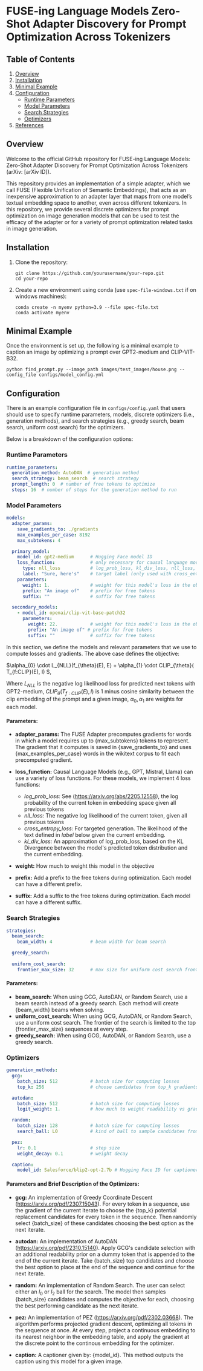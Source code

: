 # FUSE-ing Language Models Zero-Shot Adapter Discovery for Prompt Optimization Across Tokenizers

## Table of Contents

1. [Overview](#overview)
2. [Installation](#installation)
3. [Minimal Example](#minimal-example)
4. [Configuration](#configuration)
    - [Runtime Parameters](#runtime-parameters)
    - [Model Parameters](#model-parameters)
    - [Search Strategies](#search-strategies)
    - [Optimizers](#optimizers)
5. [References](#references)

## Overview

Welcome to the official GitHub repository for FUSE-ing Language Models: Zero-Shot Adapter Discovery for Prompt Optimization Across Tokenizers (arXiv: [arXiv ID]).

This repository provides an implementation of a simple adapter, which we call FUSE (Flexible Unification of Semantic Embeddings), that acts as an inexpensive approximation to an adapter layer that maps from one model’s textual embedding space to another, even across different tokenizers. In this repository, we provide several discrete optimizers for prompt optimization on image generation models that can be used to test the efficacy of the adapter or for a variety of prompt optimization related tasks in image generation.

## Installation

1. Clone the repository:
   ```
   git clone https://github.com/yourusername/your-repo.git
   cd your-repo
   ```

2. Create a new environment using conda (use `spec-file-windows.txt` if on windows machines):
   ```
   conda create -n myenv python=3.9 --file spec-file.txt
   conda activate myenv
   ```

## Minimal Example

Once the environment is set up, the following is a minimal example to caption an image by optimizing a prompt over GPT2-medium and CLIP-VIT-B32.

`python find_prompt.py --image_path images/test_images/house.png --config_file configs/model_config.yml`

## Configuration

There is an example configuration file in `configs/config.yaml` that users should use to specify runtime parameters, models, discrete optimizers (i.e., generation methods), and search strategies (e.g., greedy search, beam search, uniform cost search) for the optimizers.  

Below is a breakdown of the configuration options:

### Runtime Parameters

```yaml
runtime_parameters:
  generation_method: AutoDAN  # generation method
  search_strategy: beam_search  # search strategy
  prompt_length: 0  # number of free tokens to optimize
  steps: 16  # number of steps for the generation method to run
```

### Model Parameters

```yaml
models:
  adapter_params:
    save_gradients_to: ./gradients
    max_examples_per_case: 8192
    max_subtokens: 4

  primary_model:
    model_id: gpt2-medium      # Hugging Face model ID
    loss_function:             # only necessary for causal language models
      type: nll_loss           # log_prob_loss, kl_div_loss, nll_loss, or cross_entropy_loss
      label: "Sure, here's"    # target label (only used with cross_entropy)
    parameters:
      weight: 1.               # weight for this model's loss in the objective
      prefix: "An image of"    # prefix for free tokens
      suffix: ""               # suffix for free tokens

  secondary_models:
    - model_id: openai/clip-vit-base-patch32
      parameters:
        weight: 22.            # weight for this model's loss in the objective
        prefix: "An image of" # prefix for free tokens
        suffix: ""             # suffix for free tokens
```

In this section, we define the models and relevant parameters that we use to compute losses and gradients. The above case defines the objective:

$\alpha_{0} \cdot L_{NLL}(f_{\theta}(E), E) + \alpha_{1} \cdot CLIP_{\theta}( T_{f:CLIP}(E), I) $,
  
Where $L_{NLL}$ is the negative log likelihood loss for predicted next tokens with GPT2-medium, $CLIP_{\theta}(T_{f:CLIP}(E), I)$ is 1 minus cosine similarity between the clip embedding of the prompt and a given image, $\alpha_{0}, \alpha_{1}$ are weights for each model.

#### Parameters:

- **adapter_params:** The FUSE Adapter precomputes gradients for words in which a model requires up to {max_subtokens} tokens to represent. The gradient that it computes is saved in {save_gradients_to} and uses {max_examples_per_case} words in the wikitext corpus to fit each precomputed gradient. 

- **loss_function:** Causal Language Models (e.g., GPT, Mistral, Llama) can use a variety of loss functions. For these models, we implement 4 loss functions:
  - *log_prob_loss:* See (https://arxiv.org/abs/2205.12558), the log probability of the current token in embedding space given all previous tokens
  - *nll_loss:* The negative log likelihood of the current token, given all previous tokens
  - *cross_entropy_loss:* For targeted generation. The likelihood of the text defined in *label* below given the current embedding.
  - *kl_div_loss:* An approximation of log_prob_loss, based on the KL Divergence between the model's predicted token distribution and the current embedding.

- **weight:** How much to weight this model in the objective
- **prefix:** Add a prefix to the free tokens during optimization. Each model can have a different prefix.  
- **suffix:** Add a suffix to the free tokens during optimization. Each model can have a different suffix.  

### Search Strategies

```yaml
strategies:
  beam_search:
    beam_width: 4              # beam width for beam search

  greedy_search:
  
  uniform_cost_search:
    frontier_max_size: 32      # max size for uniform cost search frontier
```

#### Parameters:

- **beam_search:** When using GCG, AutoDAN, or Random Search, use a beam search instead of a greedy search. Each method will create {beam_width} beams when solving.
- **uniform_cost_search:** When using GCG, AutoDAN, or Random Search, use a uniform cost search. The frontier of the search is limited to the top {frontier_max_size} sequences at every step. 
- **greedy_search:** When using GCG, AutoDAN, or Random Search, use a greedy search.

### Optimizers

```yaml
generation_methods:
  gcg:
    batch_size: 512            # batch size for computing losses
    top_k: 256                 # choose candidates from top_k gradients for each free token

  autodan:
    batch_size: 512            # batch size for computing losses
    logit_weight: 1.           # how much to weight readability vs gradient

  random:
    batch_size: 128            # batch size for computing losses
    search_ball: L0            # kind of ball to sample candidates from (L2 or L0)

  pez:
    lr: 0.1                    # step size
    weight_decay: 0.1          # weight decay

  caption:
    model_id: Salesforce/blip2-opt-2.7b # Hugging Face ID for captioner
```

#### Parameters and Brief Description of the Optimizers:

- **gcg:** An implementation of Greedy Coordinate Descent (https://arxiv.org/pdf/2307.15043). For every token in a sequence, use the gradient of the current iterate to choose the {top_k} potential replacement candidates for every token in the sequence. Then randomly select {batch_size} of these candidates choosing the best option as the next iterate.

- **autodan:** An implementation of AutoDAN (https://arxiv.org/pdf/2310.15140). Apply GCG's candidate selection with an additional readability prior on a dummy token that is appended to the end of the current iterate. Take {batch_size} top candidates and choose the best option to place at the end of the sequence and continue for the next iterate.

- **random:** An implementation of Random Search. The user can select either an $l_{0}$ or $l_{2}$ ball for the search. The model then samples {batch_size} candidates and computes the objective for each, choosing the best performing candidate as the next iterate.

- **pez:** An implementation of PEZ (https://arxiv.org/pdf/2302.03668). The algorithm performs projected gradient descent, optimizing all tokens in the sequence at once. At every step, project a continuous embedding to its nearest neighbor in the embedding table, and apply the gradient at the discrete point to the continous embedding for the optimizer.

- **caption:** A captioner given by: {model_id}. This method outputs the caption using this model for a given image.